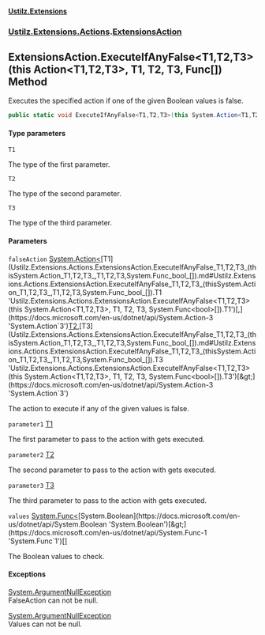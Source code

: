 #### [Ustilz.Extensions](index.md 'index')
### [Ustilz.Extensions.Actions](Ustilz.Extensions.Actions.md 'Ustilz.Extensions.Actions').[ExtensionsAction](Ustilz.Extensions.Actions.ExtensionsAction.md 'Ustilz.Extensions.Actions.ExtensionsAction')

## ExtensionsAction.ExecuteIfAnyFalse<T1,T2,T3>(this Action<T1,T2,T3>, T1, T2, T3, Func<bool>[]) Method

Executes the specified action if one of the given Boolean values is false.

```csharp
public static void ExecuteIfAnyFalse<T1,T2,T3>(this System.Action<T1,T2,T3>? falseAction, T1 parameter1, T2 parameter2, T3 parameter3, params System.Func<bool>[] values);
```
#### Type parameters

<a name='Ustilz.Extensions.Actions.ExtensionsAction.ExecuteIfAnyFalse_T1,T2,T3_(thisSystem.Action_T1,T2,T3_,T1,T2,T3,System.Func_bool_[]).T1'></a>

`T1`

The type of the first parameter.

<a name='Ustilz.Extensions.Actions.ExtensionsAction.ExecuteIfAnyFalse_T1,T2,T3_(thisSystem.Action_T1,T2,T3_,T1,T2,T3,System.Func_bool_[]).T2'></a>

`T2`

The type of the second parameter.

<a name='Ustilz.Extensions.Actions.ExtensionsAction.ExecuteIfAnyFalse_T1,T2,T3_(thisSystem.Action_T1,T2,T3_,T1,T2,T3,System.Func_bool_[]).T3'></a>

`T3`

The type of the third parameter.
#### Parameters

<a name='Ustilz.Extensions.Actions.ExtensionsAction.ExecuteIfAnyFalse_T1,T2,T3_(thisSystem.Action_T1,T2,T3_,T1,T2,T3,System.Func_bool_[]).falseAction'></a>

`falseAction` [System.Action&lt;](https://docs.microsoft.com/en-us/dotnet/api/System.Action-3 'System.Action`3')[T1](Ustilz.Extensions.Actions.ExtensionsAction.ExecuteIfAnyFalse_T1,T2,T3_(thisSystem.Action_T1,T2,T3_,T1,T2,T3,System.Func_bool_[]).md#Ustilz.Extensions.Actions.ExtensionsAction.ExecuteIfAnyFalse_T1,T2,T3_(thisSystem.Action_T1,T2,T3_,T1,T2,T3,System.Func_bool_[]).T1 'Ustilz.Extensions.Actions.ExtensionsAction.ExecuteIfAnyFalse<T1,T2,T3>(this System.Action<T1,T2,T3>, T1, T2, T3, System.Func<bool>[]).T1')[,](https://docs.microsoft.com/en-us/dotnet/api/System.Action-3 'System.Action`3')[T2](Ustilz.Extensions.Actions.ExtensionsAction.ExecuteIfAnyFalse_T1,T2,T3_(thisSystem.Action_T1,T2,T3_,T1,T2,T3,System.Func_bool_[]).md#Ustilz.Extensions.Actions.ExtensionsAction.ExecuteIfAnyFalse_T1,T2,T3_(thisSystem.Action_T1,T2,T3_,T1,T2,T3,System.Func_bool_[]).T2 'Ustilz.Extensions.Actions.ExtensionsAction.ExecuteIfAnyFalse<T1,T2,T3>(this System.Action<T1,T2,T3>, T1, T2, T3, System.Func<bool>[]).T2')[,](https://docs.microsoft.com/en-us/dotnet/api/System.Action-3 'System.Action`3')[T3](Ustilz.Extensions.Actions.ExtensionsAction.ExecuteIfAnyFalse_T1,T2,T3_(thisSystem.Action_T1,T2,T3_,T1,T2,T3,System.Func_bool_[]).md#Ustilz.Extensions.Actions.ExtensionsAction.ExecuteIfAnyFalse_T1,T2,T3_(thisSystem.Action_T1,T2,T3_,T1,T2,T3,System.Func_bool_[]).T3 'Ustilz.Extensions.Actions.ExtensionsAction.ExecuteIfAnyFalse<T1,T2,T3>(this System.Action<T1,T2,T3>, T1, T2, T3, System.Func<bool>[]).T3')[&gt;](https://docs.microsoft.com/en-us/dotnet/api/System.Action-3 'System.Action`3')

The action to execute if any of the given values is false.

<a name='Ustilz.Extensions.Actions.ExtensionsAction.ExecuteIfAnyFalse_T1,T2,T3_(thisSystem.Action_T1,T2,T3_,T1,T2,T3,System.Func_bool_[]).parameter1'></a>

`parameter1` [T1](Ustilz.Extensions.Actions.ExtensionsAction.ExecuteIfAnyFalse_T1,T2,T3_(thisSystem.Action_T1,T2,T3_,T1,T2,T3,System.Func_bool_[]).md#Ustilz.Extensions.Actions.ExtensionsAction.ExecuteIfAnyFalse_T1,T2,T3_(thisSystem.Action_T1,T2,T3_,T1,T2,T3,System.Func_bool_[]).T1 'Ustilz.Extensions.Actions.ExtensionsAction.ExecuteIfAnyFalse<T1,T2,T3>(this System.Action<T1,T2,T3>, T1, T2, T3, System.Func<bool>[]).T1')

The first parameter to pass to the action with gets executed.

<a name='Ustilz.Extensions.Actions.ExtensionsAction.ExecuteIfAnyFalse_T1,T2,T3_(thisSystem.Action_T1,T2,T3_,T1,T2,T3,System.Func_bool_[]).parameter2'></a>

`parameter2` [T2](Ustilz.Extensions.Actions.ExtensionsAction.ExecuteIfAnyFalse_T1,T2,T3_(thisSystem.Action_T1,T2,T3_,T1,T2,T3,System.Func_bool_[]).md#Ustilz.Extensions.Actions.ExtensionsAction.ExecuteIfAnyFalse_T1,T2,T3_(thisSystem.Action_T1,T2,T3_,T1,T2,T3,System.Func_bool_[]).T2 'Ustilz.Extensions.Actions.ExtensionsAction.ExecuteIfAnyFalse<T1,T2,T3>(this System.Action<T1,T2,T3>, T1, T2, T3, System.Func<bool>[]).T2')

The second parameter to pass to the action with gets executed.

<a name='Ustilz.Extensions.Actions.ExtensionsAction.ExecuteIfAnyFalse_T1,T2,T3_(thisSystem.Action_T1,T2,T3_,T1,T2,T3,System.Func_bool_[]).parameter3'></a>

`parameter3` [T3](Ustilz.Extensions.Actions.ExtensionsAction.ExecuteIfAnyFalse_T1,T2,T3_(thisSystem.Action_T1,T2,T3_,T1,T2,T3,System.Func_bool_[]).md#Ustilz.Extensions.Actions.ExtensionsAction.ExecuteIfAnyFalse_T1,T2,T3_(thisSystem.Action_T1,T2,T3_,T1,T2,T3,System.Func_bool_[]).T3 'Ustilz.Extensions.Actions.ExtensionsAction.ExecuteIfAnyFalse<T1,T2,T3>(this System.Action<T1,T2,T3>, T1, T2, T3, System.Func<bool>[]).T3')

The third parameter to pass to the action with gets executed.

<a name='Ustilz.Extensions.Actions.ExtensionsAction.ExecuteIfAnyFalse_T1,T2,T3_(thisSystem.Action_T1,T2,T3_,T1,T2,T3,System.Func_bool_[]).values'></a>

`values` [System.Func&lt;](https://docs.microsoft.com/en-us/dotnet/api/System.Func-1 'System.Func`1')[System.Boolean](https://docs.microsoft.com/en-us/dotnet/api/System.Boolean 'System.Boolean')[&gt;](https://docs.microsoft.com/en-us/dotnet/api/System.Func-1 'System.Func`1')[[]](https://docs.microsoft.com/en-us/dotnet/api/System.Array 'System.Array')

The Boolean values to check.

#### Exceptions

[System.ArgumentNullException](https://docs.microsoft.com/en-us/dotnet/api/System.ArgumentNullException 'System.ArgumentNullException')  
FalseAction can not be null.

[System.ArgumentNullException](https://docs.microsoft.com/en-us/dotnet/api/System.ArgumentNullException 'System.ArgumentNullException')  
Values can not be null.